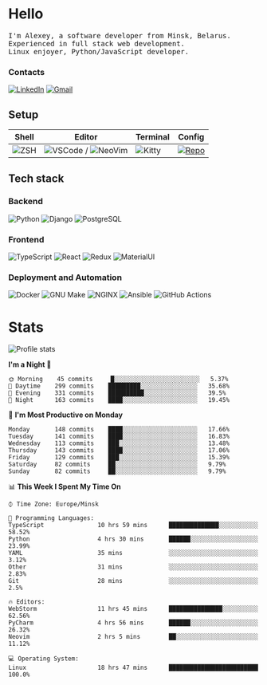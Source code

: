# Hello

<p>
    <samp>
        I'm Alexey, a software developer from Minsk, Belarus.
        <br>
	Experienced in full stack web development.
	<br>
	Linux enjoyer, Python/JavaScript developer.
    </samp>
</p>

### Contacts

[![LinkedIn](https://img.icons8.com/fluency/48/000000/linkedin.png)](https://www.linkedin.com/in/dhvcc/)
[![Gmail](https://img.icons8.com/fluency/48/000000/gmail-new.png)](mailto:alexey.artishevskiy@gmail.com)

## Setup

| Shell | Editor | Terminal | Config |
|-------|--------|----------|--------|
| ![ZSH](https://img.shields.io/badge/-ZSH-000000?style=flat&logo=GNU-Bash) | ![VSCode](https://img.shields.io/badge/-VSCode-000000?style=flat&logo=Visual-Studio-Code&logoColor=0066b8) / ![NeoVim](https://img.shields.io/badge/-NeoVim-000000?style=flat&logo=Neovim) | ![Kitty](https://img.shields.io/badge/-Kitty-000000?style=flat&logo=Windows-Terminal) | [![Repo](https://img.shields.io/badge/-Repo-000000?style=flat&logo=Github)](https://github.com/dhvcc/configs)


## Tech stack

### Backend

![Python](https://img.shields.io/badge/-Python-black?style=flat&logo=Python&logoColor=FFE17E)
![Django](https://img.shields.io/badge/-Django-black?style=flat&logo=Django&logoColor=20AA76)
![PostgreSQL](https://img.shields.io/badge/-PostgreSQL-black?style=flat&logo=PostgreSQL)

### Frontend

![TypeScript](https://img.shields.io/badge/-TypeScript-black?style=flat&logo=TypeScript)
![React](https://img.shields.io/badge/-React-black?style=flat&logo=React)
![Redux](https://img.shields.io/badge/-Redux-black?style=flat&logo=Redux&logoColor=764ABC)
![MaterialUI](https://img.shields.io/badge/-MaterialUI-black?style=flat&logo=MUI&logoColor=9170c2)

### Deployment and Automation

![Docker](https://img.shields.io/badge/-Docker-black?style=flat&logo=Docker)
![GNU Make](https://img.shields.io/badge/-GNU%20Make-black?style=flat&logo=GNU)
![NGINX](https://img.shields.io/badge/-NGINX-black?style=flat&logo=NGINX&logoColor=009639)
![Ansible](https://img.shields.io/badge/-Ansible-black?style=flat&logo=Ansible)
![GitHub Actions](https://img.shields.io/badge/-GitHub%20Actions-black?style=flat&logo=GitHub-Actions)

# Stats

![Profile stats](https://github-readme-stats.dhvcc.vercel.app/api?username=dhvcc&hide_title=true&show_icons=true&count_private=true&theme=react&hide_border=true)

<!--START_SECTION:waka-->
**I'm a Night 🦉** 

```text
🌞 Morning    45 commits     █░░░░░░░░░░░░░░░░░░░░░░░░   5.37% 
🌆 Daytime    299 commits    █████████░░░░░░░░░░░░░░░░   35.68% 
🌃 Evening    331 commits    ██████████░░░░░░░░░░░░░░░   39.5% 
🌙 Night      163 commits    ████░░░░░░░░░░░░░░░░░░░░░   19.45%

```
📅 **I'm Most Productive on Monday** 

```text
Monday       148 commits    ████░░░░░░░░░░░░░░░░░░░░░   17.66% 
Tuesday      141 commits    ████░░░░░░░░░░░░░░░░░░░░░   16.83% 
Wednesday    113 commits    ███░░░░░░░░░░░░░░░░░░░░░░   13.48% 
Thursday     143 commits    ████░░░░░░░░░░░░░░░░░░░░░   17.06% 
Friday       129 commits    ███░░░░░░░░░░░░░░░░░░░░░░   15.39% 
Saturday     82 commits     ██░░░░░░░░░░░░░░░░░░░░░░░   9.79% 
Sunday       82 commits     ██░░░░░░░░░░░░░░░░░░░░░░░   9.79%

```


📊 **This Week I Spent My Time On** 

```text
⌚︎ Time Zone: Europe/Minsk

💬 Programming Languages: 
TypeScript               10 hrs 59 mins      ██████████████░░░░░░░░░░░   58.52% 
Python                   4 hrs 30 mins       ██████░░░░░░░░░░░░░░░░░░░   23.99% 
YAML                     35 mins             ░░░░░░░░░░░░░░░░░░░░░░░░░   3.12% 
Other                    31 mins             ░░░░░░░░░░░░░░░░░░░░░░░░░   2.83% 
Git                      28 mins             ░░░░░░░░░░░░░░░░░░░░░░░░░   2.5%

🔥 Editors: 
WebStorm                 11 hrs 45 mins      ███████████████░░░░░░░░░░   62.56% 
PyCharm                  4 hrs 56 mins       ██████░░░░░░░░░░░░░░░░░░░   26.32% 
Neovim                   2 hrs 5 mins        ██░░░░░░░░░░░░░░░░░░░░░░░   11.12%

💻 Operating System: 
Linux                    18 hrs 47 mins      █████████████████████████   100.0%

```


<!--END_SECTION:waka-->
